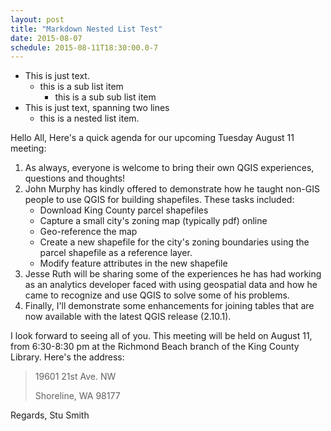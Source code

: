 ```yaml
---
layout: post
title: "Markdown Nested List Test"
date: 2015-08-07
schedule: 2015-08-11T18:30:00.0-7
---
```


*   This is just text.
    * this is a sub list item
      * this is a sub sub list item
* This is just text,
    spanning two lines
  * this is a nested list item.

Hello All,
Here's a quick agenda for our upcoming Tuesday August 11 meeting:

1.  As always, everyone is welcome to bring their own QGIS experiences, questions and thoughts!
2.  John Murphy has kindly offered to demonstrate how he taught non-GIS people to use QGIS for building shapefiles.  These tasks included:
    * Download King County parcel shapefiles
    * Capture a small city's zoning map (typically pdf) online
    * Geo-reference the map
    * Create a new shapefile for the city's zoning boundaries using the parcel shapefile as a reference layer.
    * Modify feature attributes in the new shapefile
3.  Jesse Ruth will be sharing some of the experiences he has had working as an analytics developer faced with using geospatial data and how he came to recognize and use QGIS to solve some of his problems.
4.  Finally, I'll demonstrate some enhancements for joining tables that are now available with the latest QGIS release (2.10.1).

I look forward to seeing all of you.  This meeting will be held on August 11, from 6:30-8:30 pm at the Richmond Beach branch of the King County Library.  Here's the address:

  >19601 21st Ave. NW
  >
  >Shoreline, WA 98177

Regards, Stu Smith
